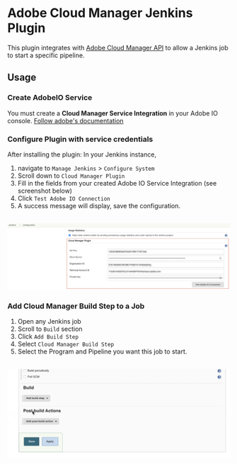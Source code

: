 # Adobe Cloud Manager Jenkins Plugin

This plugin integrates with [Adobe Cloud Manager API](https://www.adobe.io/apis/experiencecloud/cloud-manager/docs.html) to allow a Jenkins job to start a specific pipeline.


## Usage

### Create AdobeIO Service
You must create a **Cloud Manager Service Integration** in your Adobe IO console. [Follow adobe's documentation](https://www.adobe.io/apis/experiencecloud/cloud-manager/docs.html#!AdobeDocs/cloudmanager-api-docs/master/create-api-integration.md)

### Configure Plugin with service credentials

After installing the plugin: In your Jenkins instance, 

1. navigate to `Manage Jenkins` > `Configure System` 
2. Scroll down to `Cloud Manager Plugin`
3. Fill in the fields from your created Adobe IO Service Integration (see screenshot below)
4. Click `Test Adobe IO Connection`
5. A success message will display, save the configuration.

<p align="center">
  <br>
  <img src="doc/plugin-global-config.jpg">
  <br>
</p>

### Add Cloud Manager Build Step to a Job

1. Open any Jenkins job
2. Scroll to `Build` section
3. Click `Add Build Step`
4. Select `Cloud Manager Build Step`
5. Select the Program and Pipeline you want this job to start.


<p align="center">
  <br>
  <img src="doc/build-step.gif">
  <br>
</p>
